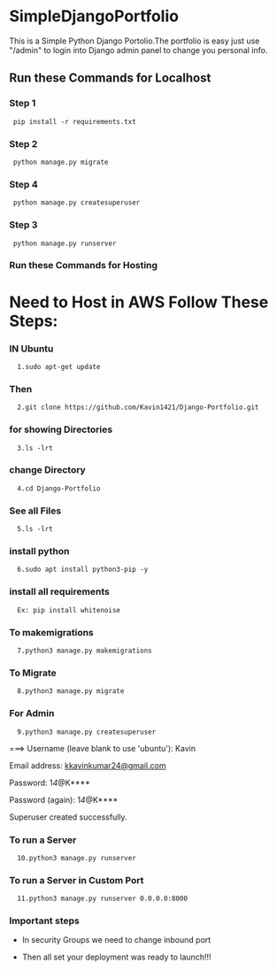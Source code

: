 # SimpleDjangoPortfolio

This is a Simple Python Django Portolio.The portfolio is easy  just use "/admin"  to login into Django admin panel to change you personal info.



## Run these Commands for Localhost 
### Step 1
     pip install -r requirements.txt
### Step 2
     python manage.py migrate
     
### Step 4
     python manage.py createsuperuser
        
### Step 3
     python manage.py runserver

### Run these Commands for Hosting
# Need to Host in AWS Follow These Steps:
### IN Ubuntu 
      1.sudo apt-get update
### Then
      2.git clone https://github.com/Kavin1421/Django-Portfolio.git
### for showing Directories
      3.ls -lrt
### change Directory
      4.cd Django-Portfolio
### See all Files
      5.ls -lrt
### install python
      6.sudo apt install python3-pip -y
### install all requirements
      Ex: pip install whitenoise
### To makemigrations
      7.python3 manage.py makemigrations
### To Migrate
      8.python3 manage.py migrate
### For Admin
      9.python3 manage.py createsuperuser

===>
Username (leave blank to use 'ubuntu'): Kavin

Email address: kkavinkumar24@gmail.com

Password: 1*4*@K****

Password (again): 1*4*@K****

Superuser created successfully.

### To run a Server
      10.python3 manage.py runserver 

### To run a Server in Custom Port

      11.python3 manage.py runserver 0.0.0.0:8000

### Important steps

* In security Groups we need to change inbound port

* Then all set your deployment was ready to launch!!!











